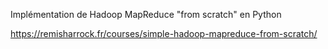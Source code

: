 Implémentation de Hadoop MapReduce "from scratch" en Python

https://remisharrock.fr/courses/simple-hadoop-mapreduce-from-scratch/
